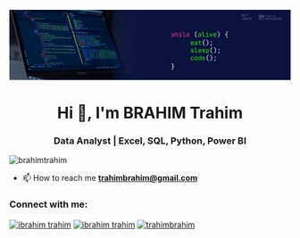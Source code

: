 ![logo](https://github.com/ibrahimtrahim/ibrahimtrahim/blob/main/banner.jpeg)
<h1 align="center">Hi 👋, I'm BRAHIM Trahim</h1>
<h3 align="center">Data Analyst | Excel, SQL, Python, Power BI</h3>

<p align="left"> <img src="https://komarev.com/ghpvc/?username=ibrahimtrahim&label=Profile%20views&color=0e75b6&style=flat" alt="brahimtrahim" /> </p>

- 📫 How to reach me **trahimbrahim@gmail.com**

<h3 align="left">Connect with me:</h3>
<p align="left">
<a href="https://linkedin.com/in/ibrahim trahim" target="blank"><img align="center" src="https://raw.githubusercontent.com/rahuldkjain/github-profile-readme-generator/master/src/images/icons/Social/linked-in-alt.svg" alt="ibrahim trahim" height="30" width="40" /></a>
<a href="https://fb.com/ibrahim trahim" target="blank"><img align="center" src="https://raw.githubusercontent.com/rahuldkjain/github-profile-readme-generator/master/src/images/icons/Social/facebook.svg" alt="ibrahim trahim" height="30" width="40" /></a>
<a href="https://instagram.com/trahimbrahim" target="blank"><img align="center" src="https://raw.githubusercontent.com/rahuldkjain/github-profile-readme-generator/master/src/images/icons/Social/instagram.svg" alt="trahimbrahim" height="30" width="40" /></a>
</p>
